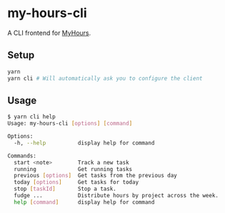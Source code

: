 my-hours-cli
============

A CLI frontend for [MyHours](https://myhours.com).


## Setup

```sh
yarn 
yarn cli # Will automatically ask you to configure the client
```

## Usage

```sh
$ yarn cli help
Usage: my-hours-cli [options] [command]

Options:
  -h, --help          display help for command

Commands:
  start <note>        Track a new task
  running             Get running tasks
  previous [options]  Get tasks from the previous day
  today [options]     Get tasks for today
  stop [taskId]       Stop a task.
  fudge ...           Distribute hours by project across the week.
  help [command]      display help for command
```
